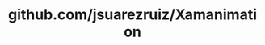 ---
layout: post
title: github.com/jsuarezruiz/Xamanimation
categories: link
tags: [انگلیسی, برنامه‌نویسی]
---